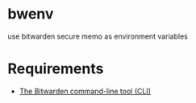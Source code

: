 # bwenv
use bitwarden secure memo as environment variables

# Requirements
- [The Bitwarden command-line tool (CLI)](https://bitwarden.com/help/article/cli/)
